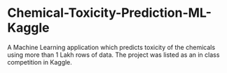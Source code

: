 # Chemical-Toxicity-Prediction-ML-Kaggle
A Machine Learning application which predicts toxicity of the chemicals using more than 1 Lakh rows of data. The project was listed as an in class competition in Kaggle. 

